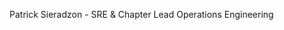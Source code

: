 Patrick Sieradzon - SRE & Chapter Lead Operations Engineering



<!---
patrick-cdt/patrick-cdt is a ✨ special ✨ repository because its `README.md` (this file) appears on your GitHub profile.
You can click the Preview link to take a look at your changes.
--->
